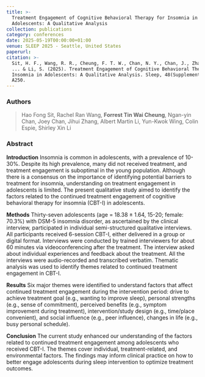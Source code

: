 ```yaml
---
title: >-
  Treatment Engagement of Cognitive Behavioral Therapy for Insomnia in
  Adolescents: A Qualitative Analysis
collection: publications
category: conferences
date: 2025-05-19T00:00:00+01:00
venue: SLEEP 2025 - Seattle, United States
paperurl:
citation: >-
  Sit, H. F., Wang, R. R., Cheung, F. T. W., Chan, N. Y., Chan, J., Zhang, J.,
  ... & Li, S. (2025). Treatment Engagement of Cognitive Behavioral Therapy for
  Insomnia in Adolescents: A Qualitative Analysis. Sleep, 48(Supplement_1),
  A250.
---
```

### Authors

> Hao Fong Sit, Rachel Ran Wang, **Forrest Tin Wai Cheung**, Ngan-yin Chan, Joey Chan, Jihui Zhang, Albert Martin Li, Yun-Kwok Wing, Colin Espie, Shirley Xin Li

### Abstract

**Introduction** Insomnia is common in adolescents, with a prevalence of 10-30%. Despite its high prevalence, many did not received treatment, and treatment engagement is suboptimal in the young population. Although there is a consensus on the importance of identifying potential barriers to treatment for insomnia, understanding on treatment engagement in adolescents is limited. The present qualitative study aimed to identify the factors related to the continued treatment engagement of cognitive behavioral therapy for insomnia (CBT-I) in adolescents.

**Methods** Thirty-seven adolescents (age = 18.38 ± 1.64, 15-20; female: 70.3%) with DSM-5 insomnia disorder, as ascertained by the clinical interview, participated in individual semi-structured qualitative interviews. All participants received 6-session CBT-I, either delivered in a group or digital format. Interviews were conducted by trained interviewers for about 60 minutes via videoconferencing after the treatment. The interview asked about individual experiences and feedback about the treatment. All the interviews were audio-recorded and transcribed verbatim. Thematic analysis was used to identify themes related to continued treatment engagement in CBT-I.

**Results** Six major themes were identified to understand factors that affect continued treatment engagement during the intervention period: drive to achieve treatment goal (e.g., wanting to improve sleep), personal strengths (e.g., sense of commitment), perceived benefits (e.g., symptom improvement during treatment), intervention/study design (e.g., time/place convenient), and social influence (e.g., peer influence), changes in life (e.g., busy personal schedule).

**Conclusion** The current study enhanced our understanding of the factors related to continued treatment engagement among adolescents who received CBT-I. The themes cover individual, treatment-related, and environmental factors. The findings may inform clinical practice on how to better engage adolescents during sleep intervention to optimize treatment outcomes.